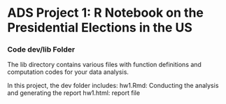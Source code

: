 # ADS Project 1:  R Notebook on the Presidential Elections in the US

### Code dev/lib Folder

The lib directory contains various files with function definitions and computation codes for your data analysis. 

In this project, the dev folder includes:
hw1.Rmd: Conducting the analysis and generating the report
hw1.html: report file